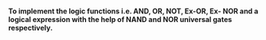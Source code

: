 #### To implement the logic functions i.e. AND, OR, NOT, Ex-OR, Ex- NOR and a logical expression with the help of NAND and NOR universal gates respectively.